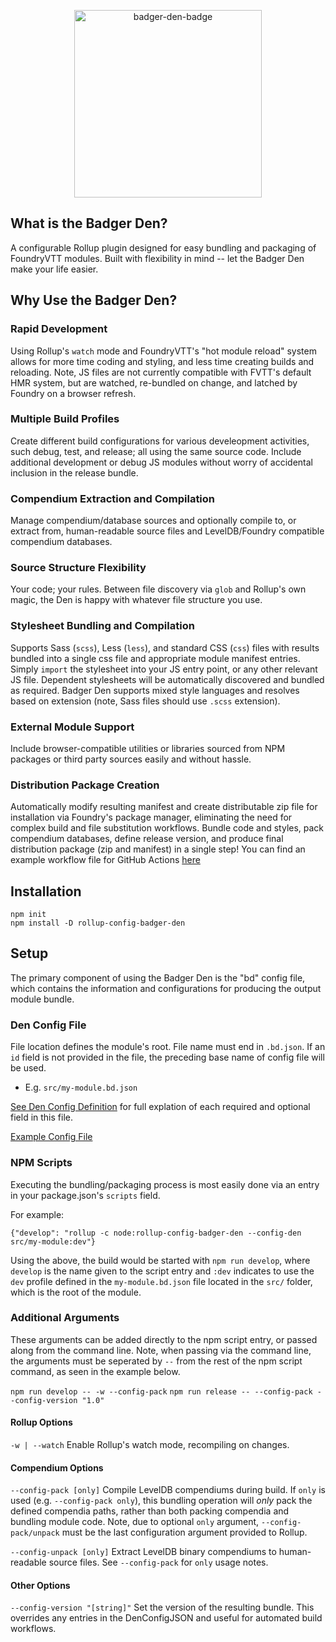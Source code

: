 <p align="center">
  <img width="300" height="300" alt="badger-den-badge" src="https://github.com/user-attachments/assets/b4a08b1e-86d2-4332-9136-9078f968c92c" />

</p>

## What is the Badger Den?
A configurable Rollup plugin designed for easy bundling and packaging of FoundryVTT modules. Built with flexibility in mind -- let the Badger Den make your life easier.

## Why Use the Badger Den?

### Rapid Development
Using Rollup's `watch` mode and FoundryVTT's "hot module reload" system allows for more time coding and styling, and less time creating builds and reloading. Note, JS files are not currently compatible with FVTT's default HMR system, but are watched, re-bundled on change, and latched by Foundry on a browser refresh.

### Multiple Build Profiles
Create different build configurations for various develeopment activities, such debug, test, and release; all using the same source code.  Include additional development or debug JS modules without worry of accidental inclusion in the release bundle.

### Compendium Extraction and Compilation
Manage compendium/database sources and optionally compile to, or extract from, human-readable source files and LevelDB/Foundry compatible compendium databases.

### Source Structure Flexibility
Your code; your rules. Between file discovery via `glob` and Rollup's own magic, the Den is happy with whatever file structure you use.

### Stylesheet Bundling and Compilation
Supports Sass (`scss`), Less (`less`), and standard CSS (`css`) files with results bundled into a single css file and appropriate module manifest entries. Simply `import` the stylesheet into your JS entry point, or any other relevant JS file. Dependent stylesheets will be automatically discovered and bundled as required. Badger Den supports mixed style languages and resolves based on extension (note, Sass files should use `.scss` extension).

### External Module Support
Include browser-compatible utilities or libraries sourced from NPM packages or third party sources easily and without hassle.

### Distribution Package Creation
Automatically modify resulting manifest and create distributable zip file for installation via Foundry's package manager, eliminating the need for complex build and file substitution workflows. Bundle code and styles, pack compendium databases, define release version, and produce final distribution package (zip and manifest) in a single step! You can find an example workflow file for GitHub Actions [here](https://github.com/trioderegion/rollup-config-badger-den/blob/master/.github/workflows/example-release-gh-workflow.yml)

## Installation

```
npm init
npm install -D rollup-config-badger-den
```

## Setup
The primary component of using the Badger Den is the "bd" config file, which contains the information and configurations for producing the output module bundle.

### Den Config File
File location defines the module's root.
File name must end in `.bd.json`. If an `id` field is not provided in the file, the preceding base name of config file will be used.
  - E.g. `src/my-module.bd.json`


[See Den Config Definition](https://trioderegion.github.io/rollup-config-badger-den/global.html#DenConfigJSON) for full explation of each required and optional field in this file.

[Example Config File](https://github.com/trioderegion/rollup-config-badger-den/blob/master/src/demo-module/src/demo-module.bd.json)

### NPM Scripts
Executing the bundling/packaging process is most easily done via an entry in your package.json's `scripts` field.

For example:

`{"develop": "rollup -c node:rollup-config-badger-den --config-den src/my-module:dev"}`

Using the above, the build would be started with `npm run develop`, where `develop` is the name given to the script entry and `:dev` indicates to use the `dev` profile defined in the `my-module.bd.json` file located in the `src/` folder, which is the root of the module.

### Additional Arguments

These arguments can be added directly to the npm script entry, or passed along from the command line. Note, when passing via the command line, the arguments must be seperated by `--` from the rest of the npm script command, as seen in the example below.

`npm run develop -- -w --config-pack`
`npm run release -- --config-pack --config-version "1.0"`

#### Rollup Options

`-w | --watch` Enable Rollup's watch mode, recompiling on changes.

#### Compendium Options

`--config-pack [only]` Compile LevelDB compendiums during build. If `only` is used (e.g. `--config-pack only`), this bundling operation will _only_ pack the defined compendia paths, rather than both packing compendia and bundling module code. Note, due to optional `only` argument, `--config-pack/unpack` must be the last configuration argument provided to Rollup.

`--config-unpack [only]` Extract LevelDB binary compendiums to human-readable source files. See `--config-pack` for `only` usage notes.

#### Other Options

`--config-version "[string]"` Set the version of the resulting bundle. This overrides any entries in the DenConfigJSON and useful for automated build workflows.
